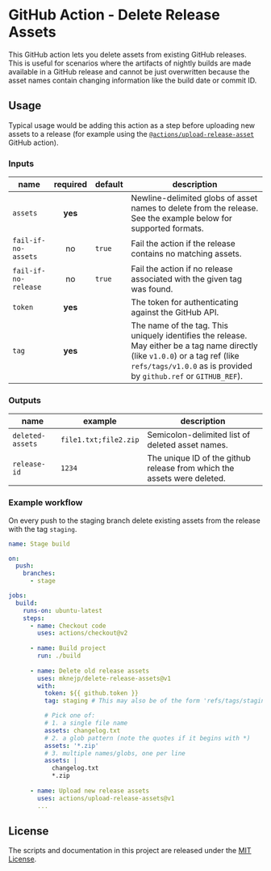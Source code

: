 # GitHub Action - Delete Release Assets

This GitHub action lets you delete assets from existing GitHub releases. This is useful for scenarios where the artifacts of nightly builds are made available in a GitHub release and cannot be just overwritten because the asset names contain changing information like the build date or commit ID.

## Usage

Typical usage would be adding this action as a step before uploading new assets to a release (for example using the [`@actions/upload-release-asset`](https://www.github.com/actions/upload-release-asset) GitHub action).

### Inputs

| name                 | required | default | description                                                            
|----------------------|:--------:|---------|-------------
| `assets`             | **yes**  |         | Newline-delimited globs of asset names to delete from the release. See the example below for supported formats.
| `fail-if-no-assets`  | no       | `true`  | Fail the action if the release contains no matching assets.
| `fail-if-no-release` | no       | `true`  | Fail the action if no release associated with the given tag was found.
| `token`              | **yes**  |         | The token for authenticating against the GitHub API.
| `tag`                | **yes**  |         | The name of the tag. This uniquely identifies the release. May either be a tag name directly (like `v1.0.0`) or a tag ref (like `refs/tags/v1.0.0` as is provided by `github.ref` or `GITHUB_REF`).

### Outputs

| name             | example               | description 
|------------------|-----------------------|-------------
| `deleted-assets` | `file1.txt;file2.zip` | Semicolon-delimited list of deleted asset names.
| `release-id`     | `1234`                | The unique ID of the github release from which the assets were deleted.

### Example workflow

On every push to the staging branch delete existing assets from the release with the tag `staging`.

```yaml
name: Stage build

on:
  push:
    branches:
      - stage

jobs:
  build:
    runs-on: ubuntu-latest
    steps:
      - name: Checkout code
        uses: actions/checkout@v2
        
      - name: Build project
        run: ./build
        
      - name: Delete old release assets
        uses: mknejp/delete-release-assets@v1
        with:
          token: ${{ github.token }}
          tag: staging # This may also be of the form 'refs/tags/staging'

          # Pick one of:
          # 1. a single file name
          assets: changelog.txt
          # 2. a glob pattern (note the quotes if it begins with *)
          assets: '*.zip'
          # 3. multiple names/globs, one per line
          assets: | 
            changelog.txt
            *.zip
            
      - name: Upload new release assets
        uses: actions/upload-release-assets@v1
        ...
```

## License

The scripts and documentation in this project are released under the [MIT License](LICENSE).

